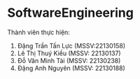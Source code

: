 # SoftwareEngineering

Thành viên thực hiện:
1. Đặng Trần Tấn Lực (MSSV:22130158)
2. Lê Thị Thuý Kiều (MSSV: 22130137)
3. Đỗ Văn Minh Tài (MSSV: 22130238)
4. Đặng Anh Nguyên (MSSV: 22130188)

